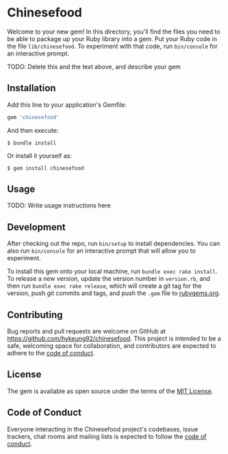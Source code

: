 # Chinesefood

Welcome to your new gem! In this directory, you'll find the files you need to be able to package up your Ruby library into a gem. Put your Ruby code in the file `lib/chinesefood`. To experiment with that code, run `bin/console` for an interactive prompt.

TODO: Delete this and the text above, and describe your gem

## Installation

Add this line to your application's Gemfile:

```ruby
gem 'chinesefood'
```

And then execute:

    $ bundle install

Or install it yourself as:

    $ gem install chinesefood

## Usage

TODO: Write usage instructions here

## Development

After checking out the repo, run `bin/setup` to install dependencies. You can also run `bin/console` for an interactive prompt that will allow you to experiment.

To install this gem onto your local machine, run `bundle exec rake install`. To release a new version, update the version number in `version.rb`, and then run `bundle exec rake release`, which will create a git tag for the version, push git commits and tags, and push the `.gem` file to [rubygems.org](https://rubygems.org).

## Contributing

Bug reports and pull requests are welcome on GitHub at https://github.com/hykeung92/chinesefood. This project is intended to be a safe, welcoming space for collaboration, and contributors are expected to adhere to the [code of conduct](https://github.com/hykeung92/chinesefood/blob/master/CODE_OF_CONDUCT.md).


## License

The gem is available as open source under the terms of the [MIT License](https://opensource.org/licenses/MIT).

## Code of Conduct

Everyone interacting in the Chinesefood project's codebases, issue trackers, chat rooms and mailing lists is expected to follow the [code of conduct](https://github.com/hykeung92/chinesefood/blob/master/CODE_OF_CONDUCT.md).
